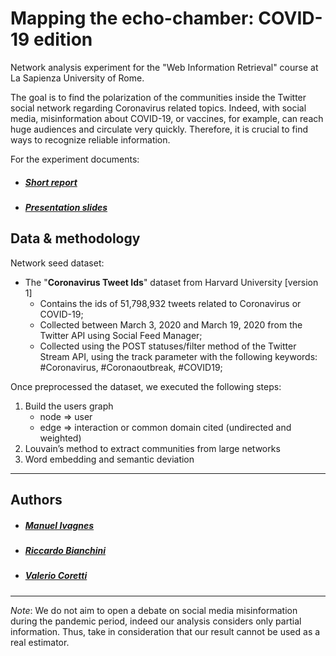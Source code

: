 # Mapping the echo-chamber: COVID-19 edition

Network analysis experiment for the "Web Information Retrieval" course at La Sapienza University of Rome.


The goal is to find the polarization of the communities inside the Twitter social network regarding Coronavirus related topics. Indeed, with social media, misinformation about COVID-19, or vaccines, for example, can reach huge audiences and circulate very quickly. Therefore, it is crucial to find ways to recognize reliable information.

For the experiment documents:
* ##### [Short report](./short_report.pdf)
* ##### [Presentation slides](/slides.pdf)



## Data & methodology

Network seed dataset:
* The "**Coronavirus Tweet Ids**" dataset from Harvard University [version 1]
  -  Contains the ids of 51,798,932 tweets related to Coronavirus or COVID-19;
  -  Collected between March 3, 2020 and March 19, 2020 from the Twitter API using Social Feed Manager;
  - Collected using the POST statuses/filter method of the Twitter Stream API, using the track parameter with the following keywords: #Coronavirus, #Coronaoutbreak, #COVID19;

Once preprocessed the dataset, we executed the following steps:
1. Build the users graph
   - node ⇒ user
   - edge ⇒ interaction or common domain cited (undirected and weighted)
2. Louvain’s method to extract communities from large networks
4. Word embedding and semantic deviation



---
## Authors
* ##### [Manuel Ivagnes](https://www.linkedin.com/in/manuel-ivagnes-4a5ba018b)
* ##### [Riccardo Bianchini](http://linkedin.com/in/riccardo-bianchini-7a391219b)
* ##### [Valerio Coretti](https://www.linkedin.com/in/valerio-coretti-2913721a3)


---
*Note*: We do not aim to open a debate on social media misinformation during the pandemic period, indeed our analysis considers only partial information. Thus, take in consideration that our result cannot be used as a real estimator.
